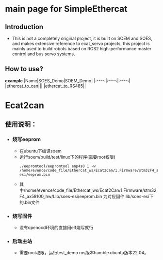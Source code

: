 # main page for SimpleEthercat

## Introduction
* This is not a completely original project, it is built on SOEM and SOES, and makes extensive reference to ecat_servo projects, this project is mainly used to build robots based on ROS2 high-performance master control and bus servo systems.

## How to use?

**example**
|Name|SOES_Demo|SOEM_Demo|
|:----:|:----:|:----:|
|ethercat_to_can|||
|ethercat_to_RS485||

# Ecat2can 

## 使用说明：
* ### 烧写eeprom
    * 在ubuntu下编译soem
    * 运行soem/build/test/linux下的程序(需要root权限) 
        ```
        ./eepromtool/eepromtool enp4s0 1 -w /home/evence/code_file/Ethercat_ws/Ecat2Can/1.Firmware/stm32F4_ax58100_hw/Lib/soes-esi/eeprom.bin
        ```
    * 其中/home/evence/code_file/Ethercat_ws/Ecat2Can/1.Firmware/stm32F4_ax58100_hw/Lib/soes-esi/eeprom.bin 为对应固件 lib/soes-esi下的.bin文件
* ### 烧写固件
    * 没有openocd环境的直接用elf烧写就行
* ### 启动主站
    * 需要root权限，运行test_demo ros版本humble ubuntu版本22.04。
